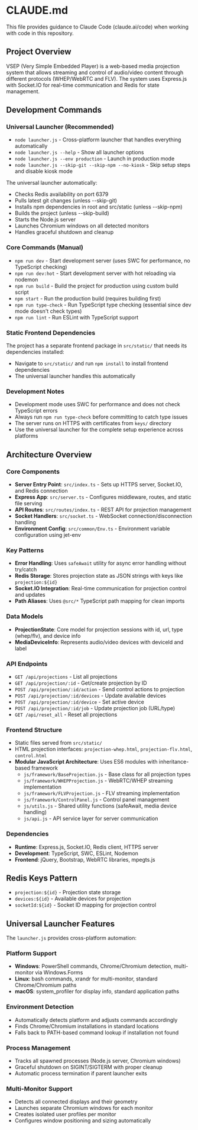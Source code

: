 # CLAUDE.md

This file provides guidance to Claude Code (claude.ai/code) when working with code in this repository.

## Project Overview

VSEP (Very Simple Embedded Player) is a web-based media projection system that allows streaming and control of audio/video content through different protocols (WHEP/WebRTC and FLV). The system uses Express.js with Socket.IO for real-time communication and Redis for state management.

## Development Commands

### Universal Launcher (Recommended)
- `node launcher.js` - Cross-platform launcher that handles everything automatically
- `node launcher.js --help` - Show all launcher options
- `node launcher.js --env production` - Launch in production mode
- `node launcher.js --skip-git --skip-npm --no-kiosk` - Skip setup steps and disable kiosk mode

The universal launcher automatically:
- Checks Redis availability on port 6379
- Pulls latest git changes (unless --skip-git)
- Installs npm dependencies in root and src/static (unless --skip-npm)
- Builds the project (unless --skip-build)
- Starts the Node.js server
- Launches Chromium windows on all detected monitors
- Handles graceful shutdown and cleanup

### Core Commands (Manual)
- `npm run dev` - Start development server (uses SWC for performance, no TypeScript checking)
- `npm run dev:hot` - Start development server with hot reloading via nodemon
- `npm run build` - Build the project for production using custom build script
- `npm start` - Run the production build (requires building first)
- `npm run type-check` - Run TypeScript type checking (essential since dev mode doesn't check types)
- `npm run lint` - Run ESLint with TypeScript support

### Static Frontend Dependencies
The project has a separate frontend package in `src/static/` that needs its dependencies installed:
- Navigate to `src/static/` and run `npm install` to install frontend dependencies
- The universal launcher handles this automatically

### Development Notes
- Development mode uses SWC for performance and does not check TypeScript errors
- Always run `npm run type-check` before committing to catch type issues
- The server runs on HTTPS with certificates from `keys/` directory
- Use the universal launcher for the complete setup experience across platforms

## Architecture Overview

### Core Components
- **Server Entry Point**: `src/index.ts` - Sets up HTTPS server, Socket.IO, and Redis connection
- **Express App**: `src/server.ts` - Configures middleware, routes, and static file serving
- **API Routes**: `src/routes/index.ts` - REST API for projection management
- **Socket Handlers**: `src/socket.ts` - WebSocket connection/disconnection handling
- **Environment Config**: `src/common/Env.ts` - Environment variable configuration using jet-env

### Key Patterns
- **Error Handling**: Uses `safeAwait` utility for async error handling without try/catch
- **Redis Storage**: Stores projection state as JSON strings with keys like `projection:${id}`
- **Socket.IO Integration**: Real-time communication for projection control and updates
- **Path Aliases**: Uses `@src/*` TypeScript path mapping for clean imports

### Data Models
- **ProjectionState**: Core model for projection sessions with id, url, type (whep/flv), and device info
- **MediaDeviceInfo**: Represents audio/video devices with deviceId and label

### API Endpoints
- `GET /api/projections` - List all projections
- `GET /api/projection/:id` - Get/create projection by ID
- `POST /api/projection/:id/action` - Send control actions to projection
- `POST /api/projection/:id/devices` - Update available devices
- `POST /api/projection/:id/device` - Set active device
- `POST /api/projection/:id/job` - Update projection job (URL/type)
- `GET /api/reset_all` - Reset all projections

### Frontend Structure
- Static files served from `src/static/`
- HTML projection interfaces: `projection-whep.html`, `projection-flv.html`, `control.html`
- **Modular JavaScript Architecture**: Uses ES6 modules with inheritance-based framework
  - `js/framework/BaseProjection.js` - Base class for all projection types
  - `js/framework/WHEPProjection.js` - WebRTC/WHEP streaming implementation
  - `js/framework/FLVProjection.js` - FLV streaming implementation
  - `js/framework/ControlPanel.js` - Control panel management
  - `js/utils.js` - Shared utility functions (safeAwait, media device handling)
  - `js/api.js` - API service layer for server communication

### Dependencies
- **Runtime**: Express.js, Socket.IO, Redis client, HTTPS server
- **Development**: TypeScript, SWC, ESLint, Nodemon
- **Frontend**: jQuery, Bootstrap, WebRTC libraries, mpegts.js

## Redis Keys Pattern
- `projection:${id}` - Projection state storage
- `devices:${id}` - Available devices for projection
- `socketId:${id}` - Socket ID mapping for projection control

## Universal Launcher Features
The `launcher.js` provides cross-platform automation:

### Platform Support
- **Windows**: PowerShell commands, Chrome/Chromium detection, multi-monitor via Windows.Forms
- **Linux**: bash commands, xrandr for multi-monitor, standard Chrome/Chromium paths
- **macOS**: system_profiler for display info, standard application paths

### Environment Detection
- Automatically detects platform and adjusts commands accordingly
- Finds Chrome/Chromium installations in standard locations
- Falls back to PATH-based command lookup if installation not found

### Process Management
- Tracks all spawned processes (Node.js server, Chromium windows)
- Graceful shutdown on SIGINT/SIGTERM with proper cleanup
- Automatic process termination if parent launcher exits

### Multi-Monitor Support
- Detects all connected displays and their geometry
- Launches separate Chromium windows for each monitor
- Creates isolated user profiles per monitor
- Configures window positioning and sizing automatically